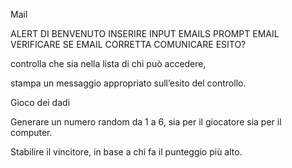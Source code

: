 Mail

<!-- Chiedi all’utente la sua email, -->
ALERT DI BENVENUTO
INSERIRE INPUT EMAILS
PROMPT EMAIL
VERIFICARE SE EMAIL CORRETTA
COMUNICARE ESITO?

controlla che sia nella lista di chi può accedere,

stampa un messaggio appropriato sull’esito del controllo.

Gioco dei dadi

Generare un numero random da 1 a 6, sia per il giocatore sia per il computer.

Stabilire il vincitore, in base a chi fa il punteggio più alto.
